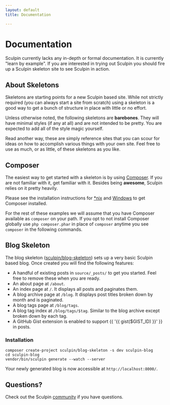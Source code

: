 ```yaml
---
layout: default
title: Documentation

---
```


# Documentation

Sculpin currently lacks any in-depth or formal documentation. It is currently
"learn by example". If you are interested in trying out Sculpin you should fire
up a Sculpin skeleton site to see Sculpin in action.


## About Skeletons

Skeletons are starting points for a new Sculpin based site. While not strictly
required (you can always start a site from scratch) using a skeleton is a good
way to get a bunch of structure in place with little or no effort.

Unless otherwise noted, the following skeletons are **barebones**. They will
have minimal styles (if any at all) and are not intended to be pretty. You are
expected to add all of the style magic yourself.

Read another way, these are simply reference sites that you can scour for ideas
on how to accomplish various things with your own site. Feel free to use as much,
or as little, of these skeletons as you like.


## Composer

The easiest way to get started with a skeleton is by using [Composer][1]. If
you are not familiar with it, get familiar with it. Besides being **awesome**,
Sculpin relies on it pretty heavily.

Please see the installation instructions for [*nix][2] and [Windows][3] to get
Composer installed.

For the rest of these examples we will assume that you have Composer available
as `composer` on your path. If you opt to not install Composer globally use
`php composer.phar` in place of `composer` anytime you see `composer` in the
following commands.


## Blog Skeleton

The blog skeleton ([sculpin/blog-skeleton][4]) sets up a very basic Sculpin
based blog. Once created you will find the following features:

 * A handful of existing posts in `source/_posts/` to get you started. Feel
   free to remove these when you are ready.
 * An about page at `/about`.
 * An index page at `/`. It displays all posts and paginates them.
 * A blog archive page at `/blog`. It displays post titles broken down by
   month and is paginated.
 * A blog tags page at `/blog/tags`.
 * A blog tag index at `/blog/tags/$tag`. Similar to the blog archive
   except broken down by each tag.
 * A GitHub Gist extension is enabled to support {{ '{{ gist($GIST_ID) }}' }}
   in posts.

### Installation

    composer create-project sculpin/blog-skeleton -s dev sculpin-blog
    cd sculpin-blog
    vendor/bin/sculpin generate --watch --server

Your newly generated blog is now accessible at `http://localhost:8000/`.


## Questions?

Check out the Sculpin [community]({{site.url}}/community) if you have questions.


[1]: http://getcomposer.org
[2]: http://getcomposer.org/doc/00-intro.md#installation-nix
[3]: http://getcomposer.org/doc/00-intro.md#installation-windows
[4]: https://packagist.org/packages/sculpin/blog-skeleton